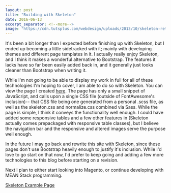 ```yaml
---
layout: post
title: "Building with Skeleton"
date: 2016-06-13
excerpt_separator: <!--more-->
image: "https://cdn.tutsplus.com/webdesign/uploads/2013/10/skeleton-retina.png"
---
```


It's been a bit longer than I expected before finishing up with Skeleton, but I ended up becoming a little sidetracked with it; mainly with developing themes and different page templates in it. I actually really enjoy Skeleton, and I think it makes a wonderful alternative to Bootstrap. The features it lacks have so far been easily added back in, and it generally just looks cleaner than Bootstrap when writing it.<!--more-->


While I'm not going to be able to display my work in full for all of these technologies I'm hoping to cover, I am able to do so with Skeleton. You can view the page I created <a href="http://jpkilburn.github.io/skeleton" target="blank">here</a>. The page has only a small snippet of JavaScript, and calls upon a single CSS file (outside of FontAwesome's inclusion)-- that CSS file being one generated from a personal .scss file, as well as the skeleton.css and normalize.css combined via Sass. While the page is simple, I think it conveys the functionality well enough. I could have added some responsive tables and a few other features in (Skeleton actually comes prepackaged with responsive table classes), but I believe the navigation bar and the responsive and altered images serve the purpose well enough.


In the future I may go back and rewrite this site with Skeleton, since these pages don't use Bootstrap heavily enough to justify it's inclusion. While I'd love to go start on that now, I'd prefer to keep going and adding a few more technologies to this blog before starting on a revision.


Next I plan to either start looking into Magento, or continue developing with MEAN Stack programming.


<a href="http://jpkilburn.github.io/skeleton" target="blank" class="btn btn-block btn-lg">Skeleton Example Page</a>